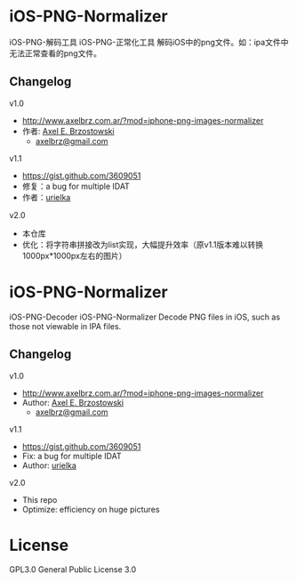 # iOS-PNG-Normalizer
iOS-PNG-解码工具
iOS-PNG-正常化工具
解码iOS中的png文件。如：ipa文件中无法正常查看的png文件。

## Changelog
v1.0
- http://www.axelbrz.com.ar/?mod=iphone-png-images-normalizer
- 作者: [Axel E. Brzostowski](http://www.axelbrz.com.ar)
  - axelbrz@gmail.com

v1.1
- https://gist.github.com/3609051
- 修复：a bug for multiple IDAT
- 作者：[urielka](https://gist.github.com/urielka)

v2.0
- 本仓库
- 优化：将字符串拼接改为list实现，大幅提升效率（原v1.1版本难以转换1000px*1000px左右的图片）


# iOS-PNG-Normalizer
iOS-PNG-Decoder
iOS-PNG-Normalizer
Decode PNG files in iOS, such as those not viewable in IPA files.

## Changelog

v1.0
- http://www.axelbrz.com.ar/?mod=iphone-png-images-normalizer
- Author: [Axel E. Brzostowski](http://www.axelbrz.com.ar)
  - axelbrz@gmail.com

v1.1
- https://gist.github.com/3609051
- Fix: a bug for multiple IDAT
- Author: [urielka](https://gist.github.com/urielka)

v2.0
- This repo
- Optimize: efficiency on huge pictures

# License
GPL3.0
General Public License 3.0


